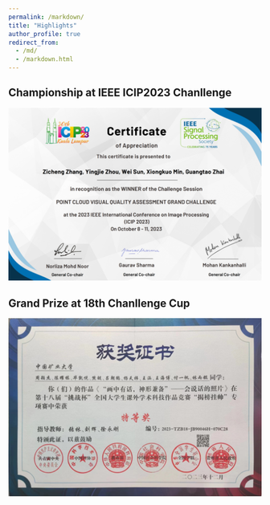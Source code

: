 ```yaml
---
permalink: /markdown/
title: "Highlights"
author_profile: true
redirect_from: 
  - /md/
  - /markdown.html
---
```


## Championship at IEEE ICIP2023 Chanllenge 
![avatar](../files/ICIPW.png)

## Grand Prize at 18th Chanllenge Cup
![avatar](../files/cup18.jpg)



